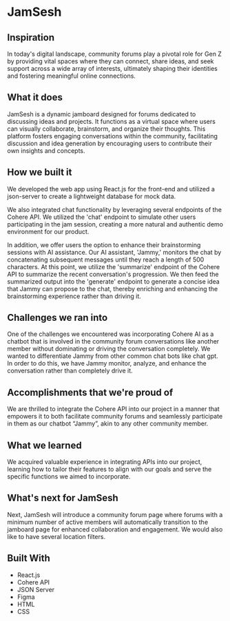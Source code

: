 # JamSesh

## Inspiration
In today's digital landscape, community forums play a pivotal role for Gen Z by providing vital spaces where they can connect, share ideas, and seek support across a wide array of interests, ultimately shaping their identities and fostering meaningful online connections.

## What it does
JamSesh is a dynamic jamboard designed for forums dedicated to discussing ideas and projects. It functions as a virtual space where users can visually collaborate, brainstorm, and organize their thoughts. This platform fosters engaging conversations within the community, facilitating discussion and idea generation by encouraging users to contribute their own insights and concepts.

## How we built it
We developed the web app using React.js for the front-end and utilized a json-server to create a lightweight database for mock data.

We also integrated chat functionality by leveraging several endpoints of the Cohere API. We utilized the 'chat' endpoint to simulate other users participating in the jam session, creating a more natural and authentic demo environment for our product.

In addition, we offer users the option to enhance their brainstorming sessions with AI assistance. Our AI assistant, 'Jammy,' monitors the chat by concatenating subsequent messages until they reach a length of 500 characters. At this point, we utilize the 'summarize' endpoint of the Cohere API to summarize the recent conversation's progression. We then feed the summarized output into the 'generate' endpoint to generate a concise idea that Jammy can propose to the chat, thereby enriching and enhancing the brainstorming experience rather than driving it.

## Challenges we ran into
One of the challenges we encountered was incorporating Cohere AI as a chatbot that is involved in the community forum conversations like another member without dominating or driving the conversation completely. We wanted to differentiate Jammy from other common chat bots like chat gpt. In order to do this, we have Jammy monitor, analyze, and enhance the conversation rather than completely drive it.

## Accomplishments that we're proud of
We are thrilled to integrate the Cohere API into our project in a manner that empowers it to both facilitate community forums and seamlessly participate in them as our chatbot “Jammy”, akin to any other community member.

## What we learned
We acquired valuable experience in integrating APIs into our project, learning how to tailor their features to align with our goals and serve the specific functions we aimed to incorporate.

## What's next for JamSesh
Next, JamSesh will introduce a community forum page where forums with a minimum number of active members will automatically transition to the jamboard page for enhanced collaboration and engagement. We would also like to have several location filters.

## Built With
- React.js
- Cohere API
- JSON Server
- Figma
- HTML
- CSS
